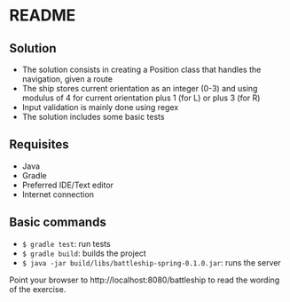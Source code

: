  README
========

## Solution
 - The solution consists in creating a Position class that handles the navigation, given a route
 - The ship stores current orientation as an integer (0-3) and using modulus of 4 for current orientation plus 1 (for L) or plus 3 (for R)
 - Input validation is mainly done using regex
 - The solution includes some basic tests

## Requisites
- Java
- Gradle
- Preferred IDE/Text editor
- Internet connection

## Basic commands
- `$ gradle test`: run tests
- `$ gradle build`: builds the project
- `$ java -jar build/libs/battleship-spring-0.1.0.jar`: runs the server

Point your browser to http://localhost:8080/battleship to read the wording of the exercise.

